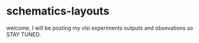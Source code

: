 # schematics-layouts
welcome, I will be posting my vlsi experiments outputs and obsevations so STAY TUNED.

